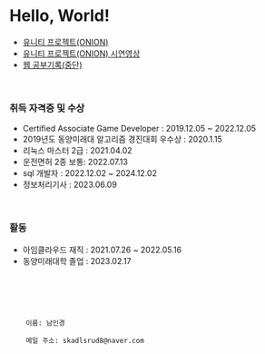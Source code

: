 # Hello, World!

- <a href="https://namnamu.github.io/">유니티 프로젝트(ONION)</a>
- <a href="https://youtu.be/4e2WnCjWdxM">유니티 프로젝트(ONION) 시연영상</a>
- <a href="https://github.com/namnamu/namnamu/blob/main/document/index.md">웹 공부기록(중단)</a>
<br>

### 취득 자격증 및 수상
- Certified Associate Game Developer : 2019.12.05 ~ 2022.12.05
- 2019년도 동양미래대 알고리즘 경진대회 우수상 : 2020.1.15
- 리눅스 마스터 2급 : 2021.04.02
- 운전면허 2종 보통: 2022.07.13
- sql 개발자 : 2022.12.02 ~ 2024.12.02
- 정보처리기사 : 2023.06.09
<br>

### 활동
- 아임클라우드 재직 : 2021.07.26 ~ 2022.05.16
- 동양미래대학 졸업 : 2023.02.17
<br/>
<br/>

```


    이름: 남인경

    메일 주소: skadlsrud8@naver.com


```

<!--
### Hi there 👋

**namnamu/namnamu** is a ✨ _special_ ✨ repository because its `README.md` (this file) appears on your GitHub profile.

Here are some ideas to get you started:

- 🔭 I’m currently working on ...
- 🌱 I’m currently learning ...
- 👯 I’m looking to collaborate on ...
- 🤔 I’m looking for help with ...
- 💬 Ask me about ...
- 📫 How to reach me: ...
- 😄 Pronouns: ...
- ⚡ Fun fact: ...
-->

